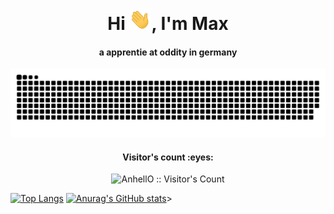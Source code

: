 <div align="center">
<h1 align="center">Hi <img width="35" src="https://github.com/1999AZZAR/1999AZZAR/blob/main/resources/img/waving.gif">, I'm Max</h1>
  <h4 align="center">a  apprentie at oddity in germany</h4>
</div>

<div align="center">
  <a href="https://1999azzar.github.io/1999AZZAR/">
  <img  src="https://github.com/1999AZZAR/1999AZZAR/blob/main/resources/img/grid-snake.svg"
       alt="snake" /></a>
</div>

<h4 align="center">Visitor's count :eyes:</h4>
<p align="center"><img src="https://profile-counter.glitch.me/{Maxiboy441}/count.svg" alt="AnhellO :: Visitor's Count" /></p>

[![Top Langs](https://github-readme-stats.vercel.app/api/top-langs/?username=maxiboy441&layout=demo)](https://github.com/anuraghazra/github-readme-stats)
[![Anurag's GitHub stats](https://github-readme-stats.vercel.app/api?username=maxiboy441)](https://github.com/anuraghazra/github-readme-stats)>


